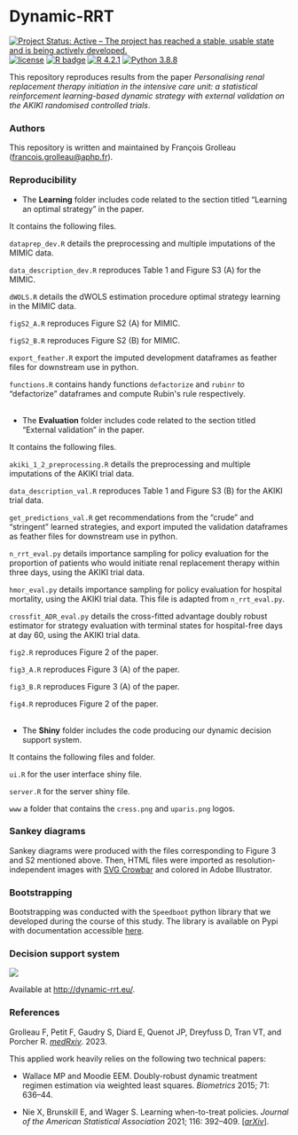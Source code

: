 # Dynamic-RRT
 
<!-- badges: start -->
[![Project Status: Active – The project has reached a stable, usable state and is being actively developed.](https://www.repostatus.org/badges/latest/active.svg)](https://www.repostatus.org/#active)
[![license](https://img.shields.io/badge/license-MIT-blue)](https://github.com/fcgrolleau/Dynamic-RRT/blob/main/LICENSE)
[![R badge](https://img.shields.io/badge/Build%20with-%20R,%20♥%20and%20python-blue)](https://rstudio.github.io/reticulate/index.html)
[![R 4.2.1](https://img.shields.io/badge/R-4.2.1-blue.svg)](https://www.r-project.org) 
[![Python 3.8.8](https://img.shields.io/badge/python-3.8.8-blue.svg)](https://www.python.org) 
<!-- badges: end -->

This repository reproduces results from the paper *Personalising renal replacement therapy initiation in the intensive care unit: a statistical reinforcement learning-based dynamic strategy with external validation on the AKIKI randomised controlled trials*.

### Authors
This repository is written and maintained by François Grolleau (francois.grolleau@aphp.fr).

### Reproducibility

- The **Learning** folder includes code related to the section titled “Learning an optimal strategy” in the paper.

It contains the following files.

 `dataprep_dev.R` details the preprocessing and multiple imputations of the MIMIC data.

 `data_description_dev.R` reproduces Table 1 and Figure S3 (A) for the MIMIC.
 
 `dWOLS.R` details the dWOLS estimation procedure optimal strategy learning in the MIMIC data.

 `figS2_A.R` reproduces Figure S2 (A) for MIMIC.

 `figS2_B.R` reproduces Figure S2 (B) for MIMIC.

 `export_feather.R` export the imputed development dataframes as feather files for downstream use in python.

 `functions.R` contains handy functions `defactorize` and `rubinr` to “defactorize” dataframes and compute Rubin's rule respectively. 
<br><br>

- The **Evaluation** folder includes code related to the section titled “External validation” in the paper.

It contains the following files.

 `akiki_1_2_preprocessing.R` details the preprocessing and multiple imputations of the AKIKI trial data.

 `data_description_val.R` reproduces Table 1 and Figure S3 (B) for the AKIKI trial data.
 
 `get_predictions_val.R` get recommendations from the “crude” and “stringent” learned strategies, and export imputed the validation dataframes as feather files for downstream use in python.

 `n_rrt_eval.py` details importance sampling for policy evaluation for the proportion of patients who would initiate renal replacement therapy within three days, using the AKIKI trial data.

 `hmor_eval.py` details importance sampling for policy evaluation for hospital mortality, using the AKIKI trial data. This file is adapted from `n_rrt_eval.py`.

 `crossfit_ADR_eval.py` details the cross-fitted advantage doubly robust estimator for strategy evaluation with terminal states for hospital-free days at day 60, using the AKIKI trial data.

 `fig2.R` reproduces Figure 2 of the paper.

 `fig3_A.R` reproduces Figure 3 (A) of the paper.

 `fig3_B.R` reproduces Figure 3 (A) of the paper.

 `fig4.R` reproduces Figure 2 of the paper.
<br><br>

- The **Shiny** folder includes the code producing our dynamic decision support system.

It contains the following files and folder.

 `ui.R` for the user interface shiny file.

 `server.R` for the server shiny file.

  `www` a folder that contains the `cress.png` and `uparis.png` logos.

### Sankey diagrams

Sankey diagrams were produced with the files corresponding to Figure 3 and S2 mentioned above. Then, HTML files were imported as resolution-independent images with <a href="https://nytimes.github.io/svg-crowbar/">SVG Crowbar</a> and colored in Adobe Illustrator.

### Bootstrapping

Bootstrapping was conducted with the `Speedboot` python library that we developed during the course of this study. The library is available on Pypi with documentation accessible <a href="https://github.com/fcgrolleau/speedboot">here</a>.

### Decision support system
<a href="http://dynamic-rrt.eu"><img src="https://fcgrolleau.github.io/Dynamic-RRT/Shiny/img/img.jpg"/></a>

Available at <a href="http://dynamic-rrt.eu">http://dynamic-rrt.eu/</a>.

### References
Grolleau F, Petit F, Gaudry S, Diard E, Quenot JP, Dreyfuss D, Tran VT, and Porcher R.
<a href="https://medRxiv.org/">*medRxiv*</a>. 2023.

This applied work heavily relies on the following two technical papers:

- Wallace MP and Moodie EEM. Doubly-robust dynamic treatment regimen estimation via weighted least squares. 
*Biometrics* 2015; 71: 636–44.

- Nie X, Brunskill E, and Wager S. Learning when-to-treat policies. *Journal of the American Statistical Association* 2021; 116: 392–409. [<a href="https://arxiv.org/pdf/1905.09751.pdf">*arXiv*</a>].